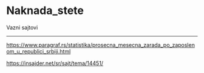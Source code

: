 # Naknada_stete
Vazni sajtovi

***********************************************************************************************

https://www.paragraf.rs/statistika/prosecna_mesecna_zarada_po_zaposlenom_u_republici_srbiji.html

https://insajder.net/sr/sajt/tema/14451/

